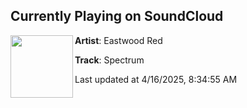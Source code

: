 ## Currently Playing on SoundCloud

[<img align="left" width="100" src="https://i1.sndcdn.com/artworks-9veATBbICiQAsBPm-RJ7V2w-t500x500.png">](https://soundcloud.com/eastwoodred/spectrum-6)

**Artist**: Eastwood Red 

**Track**: Spectrum

Last updated at 4/16/2025, 8:34:55 AM
